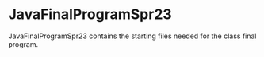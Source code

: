 # JavaFinalProgramSpr23
JavaFinalProgramSpr23 contains the starting files needed for the class final program.
